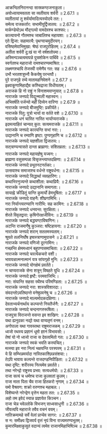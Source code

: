 

  
आक्रन्दितनिरानन्दा सास्रकण्ठजनाकुला।  
अयोध्यायामवतता सा व्यतीयाय शर्वरी ॥ 2.67.1 ॥   
व्यतीतायां तु शर्वर्यामादित्यस्योदये तत:।  
समेत्य राजकर्तार: सभामीयुर्द्विजातय: ॥ 2.67.2 ॥   
मार्कण्डेयोऽथ मौद्गल्यो वामदेवश्च काश्यप:।  
कात्यायनो गौतमश्च जाबालिश्च महायशा: ॥ 2.67.3 ॥   
एते द्विजा: सहामात्यै: पृथग्वाचमुदीरयन्।  
वसिष्ठमेवाभिमुखा: श्रेष्ठं राजपुरोहितम् ॥ 2.67.4 ॥   
अतीता शर्वरी दु:खं या नो वर्षशतोपमा।  
अस्मिन्पञ्चत्वमापन्ने पुत्रशोकेन पार्थिवे ॥ 2.67.5 ॥   
स्वर्गतश्च महाराजो रामश्चारण्यमाश्रित:।  
लक्ष्मणश्चापि तेजस्वी रामेणैव गत: सह ॥ 2.67.6 ॥   
उभौ भरतशत्रुघ्नौ कैकयेषु परन्तपौ।  
पुरे राजगृहे रम्ये मातामहनिवेशने ॥ 2.67.7 ॥   
इक्ष्वाकूणामिहाद्यैव कश्चिद्राजा विधीयताम्।  
अराजकं हि नो राष्ट्रं न विनाशमवाप्नुयात् ॥ 2.67.8 ॥   
नाराजके जनपदे विद्युन्माली महास्वन:।  
अभिवर्षति पर्जन्यो महीं दिव्येन वारिणा ॥ 2.67.9 ॥   
नाराजके जनपदे बीजमुष्टि: प्रकीर्यते।  
नाराजके पितु: पुत्रो भार्या वा वर्तते वशे ॥ 2.67.10 ॥   
नाराजके धनं चास्ति नास्ति भार्याप्यराजके।  
इदमत्याहितं चान्यत् कुत: सत्यमराजके ॥ 2.67.11 ॥   
नाराजके जनपदे कारयन्ति सभां नरा:।  
उद्यानानि च रम्याणि हृष्टा: पुण्यगृहाणि च ॥ 2.67.12 ॥   
नाराजके जनपदे यज्ञशीला द्विजातय:।  
सत्त्राण्यन्वासते दान्ता ब्राह्मणा: संशितव्रता: ॥ 2.67.13 ॥   
नाराजके जनपदे महायज्ञेषु यज्वन:।  
ब्राह्मणा वसुसम्पन्ना विसृजन्त्याप्तदक्षिणा: ॥ 2.67.14 ॥   
नाराजके जनपदे प्रभूतनटनर्तका:।  
उत्सवाश्च समाजाश्च वर्धन्ते राष्ट्रवर्धना: ॥ 2.67.15 ॥   
नाराजके जनपदे सिद्धार्था व्यवहारिण:।  
कथाभिरनुज्यन्ते कथाशीला: कथाप्रियै: ॥ 2.67.16 ॥   
नाराजके जनपदे उद्यानानि समागता:।  
सायाह्ने क्रीडितुं यान्ति कुमार्यो हेमभूषिता: ॥ 2.67.17 ॥   
नाराजके जनपदे वाहनै: शीघ्रगामिभि:।  
नरा निर्यान्त्यरण्यानि नारीभि: सह कामिन: ॥ 2.67.18 ॥   
नाराजके जनपदे धनवन्त: सुरक्षिता:।  
शेरते विवृतद्वारा: कृषिगोरक्षजीविन: ॥ 2.67.19 ॥   
नाराजके जनपदे बद्धघण्टाविषाणिन:।  
अटन्ति राजमार्गेषु कुञ्जरा: षष्टिहायना: ॥ 2.67.20 ॥   
नाराजके जनपदे शरान् सततमस्यताम्।  
श्रूयते तलनिर्घोष इष्वस्त्राणामुपासने ॥ 2.67.21 ॥   
नाराजके जनपदे वणिजो दूरगामिन:।  
गच्छन्ति क्षेममध्वानं बहुपण्यसमाचिता: ॥ 2.67.22 ॥   
नाराजके जनपदे चरत्येकचरो वशी।  
भावयन्नात्मनात्मानं यत्र सांयगृहो मुनि: ॥ 2.67.23 ॥   
नाराजके जनपदे योगक्षेमं प्रवर्तते।  
न चाप्यराजके सेना शत्रून् विषहते युधि ॥ 2.67.24 ॥   
नाराजके जनपदे हृष्टै: परमवाजिभि:।  
नरा: संयान्ति सहसा रथैश्च परिमण्डिता: ॥ 2.67.25 ॥   
नाराजके जनपदे नरा: शास्त्रविशारदा:।  
संवदन्तोऽवतिष्ठन्ते वनेषूपवनेषु च ॥ 2.67.26 ॥   
नाराजके जनपदे माल्यमोदकदक्षिणा:।  
देवताभ्यर्चनार्थाय कल्प्यन्ते नियतैर्जनै: ॥ 2.67.27 ॥   
नाराजके जनपदे चन्दनागरुरूषिता:।  
राजपुत्रा विराजन्ते वसन्त इव शाखिन: ॥ 2.67.28 ॥   
यथा ह्यनुदका नद्यो यथा वाप्यतृणं वनम्।  
अगोपाला यथा गावस्तथा राष्ट्रमराजकम् ॥ 2.67.29 ॥   
ध्वजो रथस्य प्रज्ञानं धूमो ज्ञानं विभावसो:।  
तेषां यो नो ध्वजो राजा स देवत्वमितो गत: ॥ 2.67.30 ॥   
नाराजके जनपदे स्वकं भवति कस्यचित्।  
मत्स्या इव नरा नित्यं भक्षयन्ति परस्परम् ॥ 2.67.31 ॥   
ये हि सम्भिन्नमर्यादा नास्तिकाश्छिन्नसंशया:।  
तेऽपि भावाय कल्पन्ते राजदण्डनिपीडिता: ॥ 2.67.32 ॥   
यथा दृष्टि: शरीरस्य नित्यमेव प्रवर्तते।  
तथा नरेन्द्रो राष्ट्रस्य प्रभव: सत्यधर्मयो: ॥ 2.67.33 ॥   
राजा सत्यं च धर्मश्च राजा कुलवतां कुलम्।  
राजा माता पिता चैव राजा हितकरो नृणाम् ॥ 2.67.34 ॥   
यमो वैश्रवण: शक्रो वरुणश्च महाबल:।  
विशेष्यन्ते नरेन्द्रेण वृत्तेन महता तत: ॥ 2.67.35 ॥   
अहो तम इवेदं स्यान्न प्रज्ञायेत किञ्चन।  
राजा चेन्न भवेल्लोके विभजन् साध्वसाधुनी ॥ 2.67.36 ॥   
जीवत्यपि महाराजे तवैव वचनं वयम्।  
नातिक्रमामहे सर्वे वेलां प्राप्येव सागर: ॥ 2.67.37 ॥   
स न: समीक्ष्य द्विजवर्य वृत्तं नृपं विना राज्यमरण्यभूतम्।  
कुमारमिक्ष्वाकुसुतं वदान्यं त्वमेव राजानमिहाभिषिञ्च ॥ 2.67.38 ॥   

